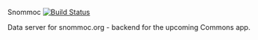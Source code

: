Snommoc [![Build Status](https://travis-ci.org/beatonma/snommoc.svg?branch=master)](https://travis-ci.org/beatonma/snommoc)


Data server for snommoc.org - backend for the upcoming Commons app.
